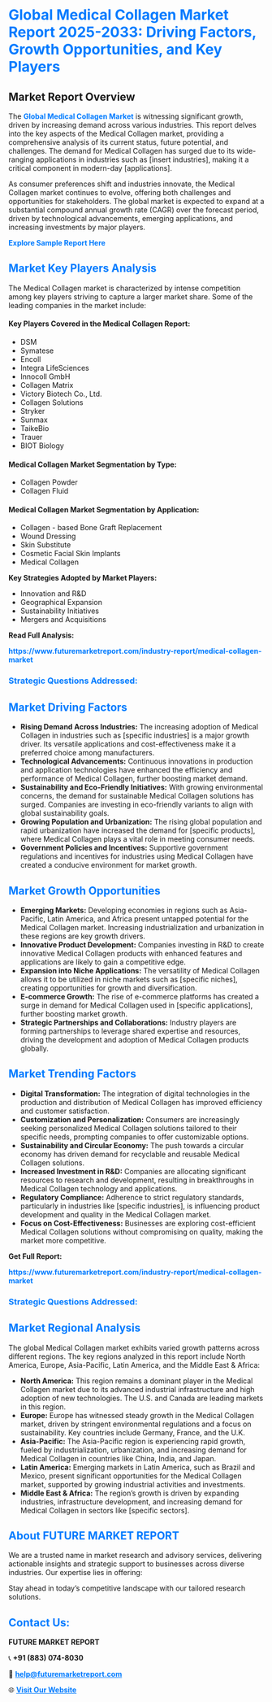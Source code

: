 <h1 style="color: #007BFF;">Global Medical Collagen Market Report 2025-2033: Driving Factors, Growth Opportunities, and Key Players</h1>

<section id="overview">
<h2>Market Report Overview</h2>
<p>The <a href="https://www.futuremarketreport.com/industry-report/medical-collagen-market" style="color: #007BFF; text-decoration: none;"><strong>Global Medical Collagen Market</strong></a> is witnessing significant growth, driven by increasing demand across various industries. This report delves into the key aspects of the Medical Collagen market, providing a comprehensive analysis of its current status, future potential, and challenges. The demand for Medical Collagen has surged due to its wide-ranging applications in industries such as [insert industries], making it a critical component in modern-day [applications].</p>
<p>As consumer preferences shift and industries innovate, the Medical Collagen market continues to evolve, offering both challenges and opportunities for stakeholders. The global market is expected to expand at a substantial compound annual growth rate (CAGR) over the forecast period, driven by technological advancements, emerging applications, and increasing investments by major players.</p>
</section>

<section id="overview">
<p><a href="https://www.futuremarketreport.com/request-sample/reportId=122076" style="color: #007BFF; text-decoration: none;"><strong>Explore Sample Report Here</strong></a></p>
</section>

<section id="key-players">
<h2 style="color: #007BFF;">Market Key Players Analysis</h2>
<p>The Medical Collagen market is characterized by intense competition among key players striving to capture a larger market share. Some of the leading companies in the market include:</p>
<h4>Key Players Covered in the Medical Collagen Report:</h4>
<ul><li>DSM</li><li>Symatese</li><li>Encoll</li><li>Integra LifeSciences</li><li>Innocoll GmbH</li><li>Collagen Matrix</li><li>Victory Biotech Co., Ltd.</li><li>Collagen Solutions</li><li>Stryker</li><li>Sunmax</li><li>TaikeBio</li><li>Trauer</li><li>BIOT Biology</li></ul>
<h4>Medical Collagen Market Segmentation by Type:</h4>
<ul><li>Collagen Powder</li><li>Collagen Fluid</li></ul>

<h4>Medical Collagen Market Segmentation by Application:</h4>
<ul><li>Collagen - based Bone Graft Replacement</li><li>Wound Dressing</li><li>Skin Substitute</li><li>Cosmetic Facial Skin Implants</li><li>Medical Collagen</li></ul>
<p><strong>Key Strategies Adopted by Market Players:</strong></p>
<ul>
<li>Innovation and R&D</li>
<li>Geographical Expansion</li>
<li>Sustainability Initiatives</li>
<li>Mergers and Acquisitions</li>
</ul>
</section>

<section>
<p><strong>Read Full Analysis: </strong></p><a href="https://www.futuremarketreport.com/industry-report/medical-collagen-market" style="color: #007BFF; text-decoration: none;"><strong>https://www.futuremarketreport.com/industry-report/medical-collagen-market</strong></a>
<h3 style="color: #007BFF;">Strategic Questions Addressed:</h3>
</section>

<section id="driving-factors">
<h2 style="color: #007BFF;">Market Driving Factors</h2>
<ul>
<li><strong>Rising Demand Across Industries:</strong> The increasing adoption of Medical Collagen in industries such as [specific industries] is a major growth driver. Its versatile applications and cost-effectiveness make it a preferred choice among manufacturers.</li>
<li><strong>Technological Advancements:</strong> Continuous innovations in production and application technologies have enhanced the efficiency and performance of Medical Collagen, further boosting market demand.</li>
<li><strong>Sustainability and Eco-Friendly Initiatives:</strong> With growing environmental concerns, the demand for sustainable Medical Collagen solutions has surged. Companies are investing in eco-friendly variants to align with global sustainability goals.</li>
<li><strong>Growing Population and Urbanization:</strong> The rising global population and rapid urbanization have increased the demand for [specific products], where Medical Collagen plays a vital role in meeting consumer needs.</li>
<li><strong>Government Policies and Incentives:</strong> Supportive government regulations and incentives for industries using Medical Collagen have created a conducive environment for market growth.</li>
</ul>
</section>

<section id="growth-opportunities">
<h2 style="color: #007BFF;">Market Growth Opportunities</h2>
<ul>
<li><strong>Emerging Markets:</strong> Developing economies in regions such as Asia-Pacific, Latin America, and Africa present untapped potential for the Medical Collagen market. Increasing industrialization and urbanization in these regions are key growth drivers.</li>
<li><strong>Innovative Product Development:</strong> Companies investing in R&D to create innovative Medical Collagen products with enhanced features and applications are likely to gain a competitive edge.</li>
<li><strong>Expansion into Niche Applications:</strong> The versatility of Medical Collagen allows it to be utilized in niche markets such as [specific niches], creating opportunities for growth and diversification.</li>
<li><strong>E-commerce Growth:</strong> The rise of e-commerce platforms has created a surge in demand for Medical Collagen used in [specific applications], further boosting market growth.</li>
<li><strong>Strategic Partnerships and Collaborations:</strong> Industry players are forming partnerships to leverage shared expertise and resources, driving the development and adoption of Medical Collagen products globally.</li>
</ul>
</section>

<section id="trending-factors">
<h2 style="color: #007BFF;">Market Trending Factors</h2>
<ul>
<li><strong>Digital Transformation:</strong> The integration of digital technologies in the production and distribution of Medical Collagen has improved efficiency and customer satisfaction.</li>
<li><strong>Customization and Personalization:</strong> Consumers are increasingly seeking personalized Medical Collagen solutions tailored to their specific needs, prompting companies to offer customizable options.</li>
<li><strong>Sustainability and Circular Economy:</strong> The push towards a circular economy has driven demand for recyclable and reusable Medical Collagen solutions.</li>
<li><strong>Increased Investment in R&D:</strong> Companies are allocating significant resources to research and development, resulting in breakthroughs in Medical Collagen technology and applications.</li>
<li><strong>Regulatory Compliance:</strong> Adherence to strict regulatory standards, particularly in industries like [specific industries], is influencing product development and quality in the Medical Collagen market.</li>
<li><strong>Focus on Cost-Effectiveness:</strong> Businesses are exploring cost-efficient Medical Collagen solutions without compromising on quality, making the market more competitive.</li>
</ul>
</section>

<section>
<p><strong>Get Full Report: </strong></p><a href="https://www.futuremarketreport.com/industry-report/medical-collagen-market" style="color: #007BFF; text-decoration: none;"><strong>https://www.futuremarketreport.com/industry-report/medical-collagen-market</strong></a>
<h3 style="color: #007BFF;">Strategic Questions Addressed:</h3>
</section>


<section id="regional-analysis">
<h2 style="color: #007BFF;">Market Regional Analysis</h2>
<p>The global Medical Collagen market exhibits varied growth patterns across different regions. The key regions analyzed in this report include North America, Europe, Asia-Pacific, Latin America, and the Middle East & Africa:</p>
<ul>
<li><strong>North America:</strong> This region remains a dominant player in the Medical Collagen market due to its advanced industrial infrastructure and high adoption of new technologies. The U.S. and Canada are leading markets in this region.</li>
<li><strong>Europe:</strong> Europe has witnessed steady growth in the Medical Collagen market, driven by stringent environmental regulations and a focus on sustainability. Key countries include Germany, France, and the U.K.</li>
<li><strong>Asia-Pacific:</strong> The Asia-Pacific region is experiencing rapid growth, fueled by industrialization, urbanization, and increasing demand for Medical Collagen in countries like China, India, and Japan.</li>
<li><strong>Latin America:</strong> Emerging markets in Latin America, such as Brazil and Mexico, present significant opportunities for the Medical Collagen market, supported by growing industrial activities and investments.</li>
<li><strong>Middle East & Africa:</strong> The region’s growth is driven by expanding industries, infrastructure development, and increasing demand for Medical Collagen in sectors like [specific sectors].</li>
</ul>
</section>

<footer>
<h2 style="color: #007BFF;">About FUTURE MARKET REPORT</h2>
<p>We are a trusted name in market research and advisory services, delivering actionable insights and strategic support to businesses across diverse industries. Our expertise lies in offering:</p>

<p>Stay ahead in today’s competitive landscape with our tailored research solutions.</p>

<h2 style="color: #007BFF;">Contact Us:</h2>
<p><strong>FUTURE MARKET REPORT</strong></p>
<p>📞 <strong>+91 (883) 074-8030</strong></p>
<p>📧 <strong><a href="mailto:help@futuremarketreport.com" style="color: #007BFF;">help@futuremarketreport.com</a></strong></p>
<p>🌐 <strong><a href="https://www.futuremarketreport.com/" style="color: #007BFF;">Visit Our Website</a></strong></p>
</footer>